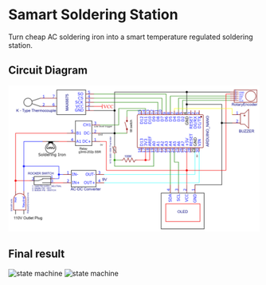 # Samart Soldering Station

Turn cheap AC soldering iron into a smart temperature regulated soldering station.

## Circuit Diagram
![circuit](soldering_iron_circuit.png)

## Final result
![state machine](final_result.jpg)
![state machine](finalfinal.jpg)

